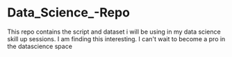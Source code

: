 # Data_Science_-Repo
This repo contains the script and dataset i will be using in my data science skill up sessions.
I am finding this interesting. I can't wait to become a pro in the datascience space
